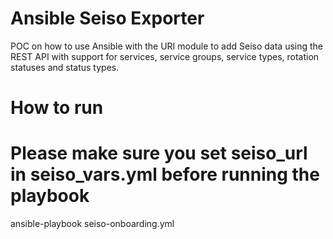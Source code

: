 Ansible Seiso Exporter
===============================

POC on how to use Ansible with the URI module to add Seiso data using the REST API with support for services, service groups, service types, rotation statuses and status types.

How to run
===============================
# Please make sure you set seiso_url in seiso_vars.yml before running the playbook
ansible-playbook seiso-onboarding.yml
